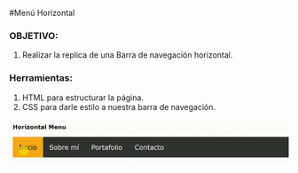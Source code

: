 #Menú Horizontal  

### OBJETIVO:  

1. Realizar la replica de una Barra de navegación horizontal.  

### Herramientas:  

1. HTML para estructurar la página.
2. CSS para darle estilo a nuestra barra de navegación.  

![Menú Horizontal](assets/img/menu-horizontal.gif)
